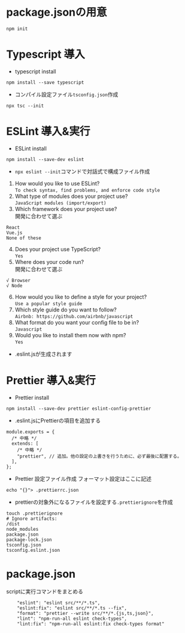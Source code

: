 # package.jsonの用意
```
npm init
```
# Typescript 導入
- typescript install
```
npm install --save typescript
```
- コンパイル設定ファイル`tsconfig.json`作成
```
npx tsc --init
```
# ESLint 導入&実行
- ESLint install
```
npm install --save-dev eslint
```
- `npx eslint --init`コマンドで対話式で構成ファイル作成
1. How would you like to use ESLint?  
`To check syntax, find problems, and enforce code style`
2. What type of modules does your project use?  
`JavaScript modules (import/export)`
3. Which framework does your project use?  
開発に合わせて選ぶ
```
React
Vue.js
None of these
```
4. Does your project use TypeScript?  
`Yes`
5. Where does your code run?  
開発に合わせて選ぶ
```
√ Browser
√ Node
```
6. How would you like to define a style for your project?  
`Use a popular style guide`
7. Which style guide do you want to follow?  
`Airbnb: https://github.com/airbnb/javascript`
8. What format do you want your config file to be in?  
`Javascript`
9. Would you like to install them now with npm?  
`Yes`
- .eslint.jsが生成されます
# Prettier 導入&実行
- Prettier install
```
npm install --save-dev prettier eslint-config-prettier
```
- .eslint.jsにPrettierの項目を追加する
```
module.exports = {
  /* 中略 */
  extends: [
    /* 中略 */
    "prettier", // 追加。他の設定の上書きを行うために、必ず最後に配置する。
  ],
};
```
- Prettier 設定ファイル作成
フォーマット設定はここに記述
```
echo "{}"> .prettierrc.json
```
- prettierの対象外になるファイルを設定する`.prettierignore`を作成
```
touch .prettierignore
# Ignore artifacts:
/dist
node_modules
package.json
package-lock.json
tsconfig.json
tsconfig.eslint.json
```

# package.json
scriptに実行コマンドをまとめる
```
    "eslint": "eslint src/**/*.ts",
    "eslint:fix": "eslint src/**/*.ts --fix",
    "format": "prettier --write src/**/*.{js,ts,json}",
    "lint": "npm-run-all eslint check-types",
    "lint:fix": "npm-run-all eslint:fix check-types format"
```